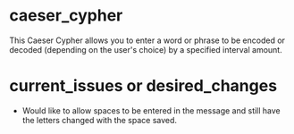 # caeser_cypher
This Caeser Cypher allows you to enter a word or phrase to be encoded or decoded (depending on the user's choice) by a specified interval amount.

# current_issues or desired_changes
- Would like to allow spaces to be entered in the message and still have the letters changed with the space saved.
